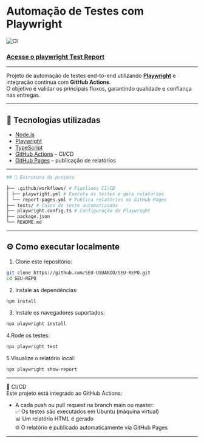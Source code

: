 # Automação de Testes com Playwright   

![CI](https://github.com/user-attachments/assets/5bb5ed54-45b0-49a2-8a8b-79ade80f9a22)


### [Acesse o playwright Test Report](https://vitoriarx.github.io/automacaoServeRest-playwright/)
--- 
Projeto de automação de testes end-to-end utilizando [**Playwright**](https://playwright.dev/) e integração contínua com **GitHub Actions**.  
O objetivo é validar os principais fluxos, garantindo qualidade e confiança nas entregas.

---

## 🚀 Tecnologias utilizadas
- [Node.js](https://nodejs.org/)  
- [Playwright](https://playwright.dev/)  
- [TypeScript](https://www.typescriptlang.org/)  
- [GitHub Actions](https://docs.github.com/pt/actions) – CI/CD  
- [GitHub Pages](https://pages.github.com/) – publicação de relatórios  

---
```bash
## 📂 Estrutura do projeto

├── .github/workflows/ # Pipelines CI/CD
│ ├── playwright.yml # Executa os testes e gera relatórios
│ └── report-pages.yml # Publica relatórios no GitHub Pages
├── tests/ # Casos de teste automatizados
├── playwright.config.ts # Configuração do Playwright
├── package.json
└── README.md
```

---

## ⚙️ Como executar localmente

1. Clone este repositório:
```bash
git clone https://github.com/SEU-USUARIO/SEU-REPO.git
cd SEU-REPO
```
   
2. Instale as dependências:
```bash
npm install
```

3. Instale os navegadores suportados:
```bash
npx playwright install
```

4.Rode os testes:
```bash
npx playwright test
```

5.Visualize o relatório local:
```bash
npx playwright show-report
```
---

🔄 CI/CD  
Este projeto está integrado ao GitHub Actions:    
- A cada push ou pull request na branch main ou master:    
✅ Os testes são executados em Ubuntu (máquina virtual)   
📊 Um relatório HTML é gerado   
🌐 O relatório é publicado automaticamente via GitHub Pages

--- 
